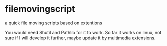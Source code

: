 # filemovingscript
a quick file moving scripts based on extentions

You would need Shutil and Pathlib for it to work.
So far it works on linux, not sure if I will develop it further, maybe update it by multimedia extensions.
